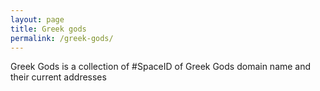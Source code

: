 ```yaml
---
layout: page
title: Greek gods
permalink: /greek-gods/
---
```


Greek Gods is a collection of #SpaceID of Greek Gods domain name and their current addresses

